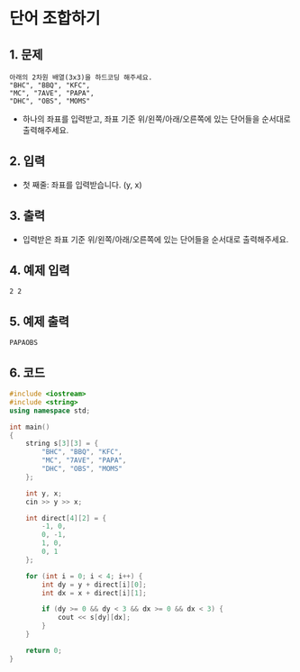 # 단어 조합하기

## 1. 문제

```
아래의 2차원 배열(3x3)을 하드코딩 해주세요.
"BHC", "BBQ", "KFC",
"MC", "7AVE", "PAPA",
"DHC", "OBS", "MOMS"
```

- 하나의 좌표를 입력받고, 좌표 기준 위/왼쪽/아래/오른쪽에 있는 단어들을 순서대로 출력해주세요.

## 2. 입력
- 첫 째줄: 좌표를 입력받습니다. (y, x)

## 3. 출력

- 입력받은 좌표 기준 위/왼쪽/아래/오른쪽에 있는 단어들을 순서대로 출력해주세요.

## 4. 예제 입력
```
2 2
```

## 5. 예제 출력

```
PAPAOBS
```

## 6. 코드

```c++
#include <iostream>
#include <string>
using namespace std;

int main()
{
    string s[3][3] = {
        "BHC", "BBQ", "KFC",
        "MC", "7AVE", "PAPA",
        "DHC", "OBS", "MOMS"
    };

    int y, x;
    cin >> y >> x;

    int direct[4][2] = {
        -1, 0,
        0, -1,
        1, 0,
        0, 1
    };

    for (int i = 0; i < 4; i++) {
        int dy = y + direct[i][0];
        int dx = x + direct[i][1];

        if (dy >= 0 && dy < 3 && dx >= 0 && dx < 3) {
            cout << s[dy][dx];
        }
    }

    return 0;
}
```
